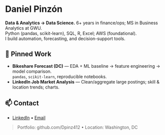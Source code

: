 # Daniel Pinzón

**Data & Analytics → Data Science.** 6+ years in finance/ops; MS in Business Analytics at GWU.  
Python (pandas, scikit-learn), SQL, R, Excel; AWS (foundational).  
I build automation, forecasting, and decision-support tools.

## 🔧 Pinned Work
- **Bikeshare Forecast (DC)** — EDA + ML baseline → feature engineering → model comparison.  
  `pandas`, `scikit-learn`, reproducible notebooks.
- **LinkedIn Job Market Analysis** — Clean/aggregate large postings; skill & location trends; charts.

## 📫 Contact
- [LinkedIn](https://www.linkedin.com/in/danielpinzongaleano/) • [Email](mailto:d.pinzon412@gmail.com)

> Portfolio: github.com/Dpinz412  •  Location: Washington, DC
